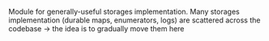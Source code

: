 Module for generally-useful storages implementation.
Many storages implementation (durable maps, enumerators, logs) are scattered across the
codebase -> the idea is to gradually move them here 